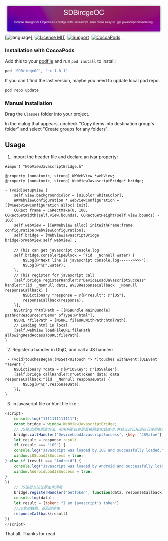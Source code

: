 ![](Resource/SDBridgeOC.png)
[![language](https://img.shields.io/badge/Language-ObjectiveC-green)];
[![License MIT](https://img.shields.io/badge/license-MIT-FC89CD.svg?style=flat)](https://github.com/SDBridge/SDBridgeOC/blob/master/JavascriptBridgeOC/LICENSE)&nbsp;
[![Support](https://img.shields.io/badge/support-iOS%209%2B%20-FB7DEC.svg?style=flat)](https://www.apple.com/nl/ios/)&nbsp;
[![CocoaPods](https://img.shields.io/badge/pod-v1.0.1-green)](http://cocoapods.org/pods/SDBridgeOC)


### Installation with CocoaPods
Add this to your [podfile](https://guides.cocoapods.org/using/getting-started.html) and run `pod install` to install:

```ruby
pod 'SDBridgeOC', '~> 1.0.1'
```
If you can't find the last version, maybe you need to update local pod repo.
```ruby
pod repo update
```

### Manual installation
Drag the `Classes` folder into your project.

In the dialog that appears, uncheck "Copy items into destination group's folder" and select "Create groups for any folders".

Usage
-----
1) Import the header file and declare an ivar property:

```objc
#import "WebViewJavascriptBridge.h"
```
```objc
@property (nonatomic, strong) WKWebView *webView;
@property (nonatomic, strong) WebViewJavascriptBridge* bridge;
```

```objc
- (void)setupView {
    self.view.backgroundColor = [UIColor whiteColor];
    WKWebViewConfiguration * webViewConfiguration = [[WKWebViewConfiguration alloc] init];
    CGRect frame = CGRectMake(0, 100, CGRectGetWidth(self.view.bounds), CGRectGetHeight(self.view.bounds) - 100);
    self.webView = [[WKWebView alloc] initWithFrame:frame configuration:webViewConfiguration];
    self.bridge = [WebViewJavascriptBridge bridgeForWebView:self.webView] ;
    
    // This can get javascript console.log
    self.bridge.consolePipeBlock = ^(id  _Nonnull water) {
        NSLog(@"Next line is javascript console.log------>>>>");
        NSLog(@"%@",water);
    };
    // This register for javascript call
    [self.bridge registerHandler:@"DeviceLoadJavascriptSuccess" handler:^(id  _Nonnull data, WVJBResponseCallback  _Nonnull responseCallback) {
        NSDictionary *response = @{@"result": @"iOS"};
        responseCallback(response);
    }];
    NSString *htmlPath = [[NSBundle mainBundle] pathForResource:@"Demo" ofType:@"html"];
    NSURL *filePath = [NSURL fileURLWithPath:htmlPath];
    // Loading html in local 
    [self.webView loadFileURL:filePath allowingReadAccessToURL:filePath];
}
```

2) Register a handler in ObjC, and call a JS handler:

```objc
 - (void)touchesBegan:(NSSet<UITouch *> *)touches withEvent:(UIEvent *)event {
    NSDictionary *data = @{@"iOSKey": @"iOSValue"};
    [self.bridge callHandler:@"GetToken" data: data responseCallback:^(id  _Nonnull responseData) {
        NSLog(@"%@",responseData);
    }];
}
```
3) In javascript file or html file like :
	
```javascript
<script>
    console.log("1111111111111");
    const bridge = window.WebViewJavascriptBridge;
    // JS尝试调用原生方法，用来判断自身是否被原生加载成功,并且让自己知道自己使用者是在安卓的App中还是在iOS的App中
    bridge.callHandler('DeviceLoadJavascriptSuccess', {key: 'JSValue'}, function(response) {
    let result = response.result
    if (result === "iOS") {
    console.log("Javascript was loaded by IOS and successfully loaded.");
    window.iOSLoadJSSuccess = true;
} else if (result === "Android") {
    console.log("Javascript was loaded by Android and successfully loaded.");
    window.AndroidLoadJSSuccess = true;
}
})
    // JS注册方法让原生来调用
    bridge.registerHandler('GetToken', function(data, responseCallback) {
    console.log(data);
    let result = {token: "I am javascript's token"}
    //JS拿到数据，返回给原生
    responseCallback(result)
})
</script>
```
That all. Thanks for read.
